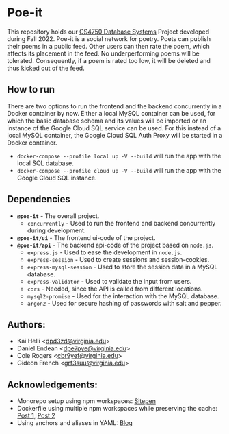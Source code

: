 # Poe-it

This repository holds our [CS4750 Database Systems](https://www.cs.virginia.edu/~up3f/cs4750/index.html) Project developed during Fall 2022. Poe-it is a social network for poetry. Poets can publish their poems in a public feed. Other users can then rate the poem, which affects its placement in the feed. No underperforming poems will be tolerated. Consequently, if a poem is rated too low, it will be deleted and thus kicked out of the feed. 

## How to run

There are two options to run the frontend and the backend concurrently in a Docker container by now. Either a local MySQL container can be used, for which the basic database schema and its values will be imported or an instance of the Google Cloud SQL service can be used. For this instead of a local MySQL container, the Google Cloud SQL Auth Proxy will be started in a Docker container. 

- `docker-compose --profile local up -V --build` will run the app with the local SQL database.
- `docker-compose --profile cloud up -V --build` will run the app with the Google Cloud SQL instance.

## Dependencies

- **`@poe-it`** - The overall project.
  - `concurrently` - Used to run the frontend and backend concurrently during development.
- **`@poe-it/ui`** - The frontend ui-code of the project.
- **`@poe-it/api`** - The backend api-code of the project based on `node.js`.
  - `express.js` - Used to ease the development in `node.js`.
  - `express-session` - Used to create sessions and session-cookies.
  - `express-mysql-session` - Used to store the session data in a MySQL database.
  - `express-validator` - Used to validate the input from users.
  - `cors` - Needed, since the API is called from different locations.
  - `mysql2-promise` - Used for the interaction with the MySQL database.
  - `argon2` - Used for secure hashing of passwords with salt and pepper.

## Authors:

- Kai Helli \<[dpd3zd@virginia.edu](mailto:dpd3zd@virginia.edu)\>
- Daniel Endean \<[dpe7pye@virginia.edu](mailto:dpe7pye@virginia.edu)\>
- Cole Rogers \<[cbr9yef@virginia.edu](mailto:cbr9yef@virginia.edu)\>
- Gideon French \<[grf3suu@virginia.edu](mailto:grf3suu@virginia.edu)\>

## Acknowledgements:

- Monorepo setup using npm workspaces: [Sitepen](https://www.sitepen.com/blog/the-basics-of-a-monorepo-where-projects-go-to-meet)
- Dockerfile using multiple npm workspaces while preserving the cache: [Post 1](https://stackoverflow.com/a/63142468), [Post 2](https://stackoverflow.com/a/66137816)
- Using anchors and aliases in YAML: [Blog](https://medium.com/@kinghuang/docker-compose-anchors-aliases-extensions-a1e4105d70bd)
